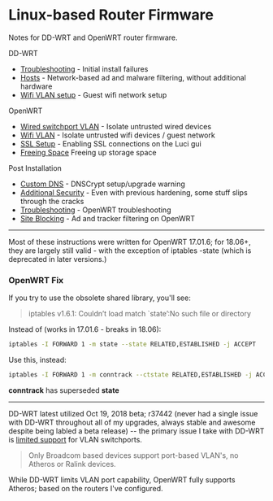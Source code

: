 # Linux-based Router Firmware

Notes for DD-WRT and OpenWRT router firmware.

DD-WRT

- [Troubleshooting](ddwrt/ddwrt-troubleshooting.md) - Initial install failures
- [Hosts](ddwrt/dd-wrt.md) - Network-based ad and malware filtering, without additional hardware
- [Wifi VLAN setup](ddwrt/dd-wrt-vlan.md) - Guest wifi network setup

OpenWRT

- [Wired switchport VLAN](openwrt/openwrt-switchport-vlan.md) - Isolate untrusted wired devices
- [Wifi VLAN](openwrt/openwrt-wifi-vlan.md) - Isolate untrusted wifi devices / guest network
- [SSL Setup](openwrt/openwrt-enable-ssl-gui.md) - Enabling SSL connections on the Luci gui
- [Freeing Space](openwrt/openwrt-freeing-space.md) Freeing up storage space

Post Installation

- [Custom DNS](openwrt/custom-dns.md) - DNSCrypt setup/upgrade warning
- [Additional Security](openwrt/additional-security.md) - Even with previous hardening, some stuff slips through the cracks
- [Troubleshooting](openwrt/openwrt-troubleshooting.md) - OpenWRT troubleshooting
- [Site Blocking](openwrt/openwrt-site-blocking.md) - Ad and tracker filtering on OpenWRT

---

Most of these instructions were written for OpenWRT 17.01.6; for 18.06+, they are largely still valid - with the exception of iptables -state (which is deprecated in later versions.)

### OpenWRT Fix

If you try to use the obsolete shared library, you'll see:

> iptables v1.6.1: Couldn’t load match `state’:No such file or directory

Instead of (works in 17.01.6 - breaks in 18.06):

```bash
iptables -I FORWARD 1 -m state --state RELATED,ESTABLISHED -j ACCEPT
```

Use this, instead:

```bash
iptables -I FORWARD 1 -m conntrack --ctstate RELATED,ESTABLISHED -j ACCEPT
```

**conntrack** has superseded **state**

---

DD-WRT latest utilized Oct 19, 2018 beta; r37442 (never had a single issue with DD-WRT throughout all of my upgrades, always stable and awesome despite being labled a beta release) -- the primary issue I take with DD-WRT is [limited support](https://wiki.dd-wrt.com/wiki/index.php/VLAN_Support) for VLAN switchports.

> Only Broadcom based devices support port-based VLAN's, no Atheros or Ralink devices.

While DD-WRT limits VLAN port capability, OpenWRT fully supports Atheros; based on the routers I've configured.
